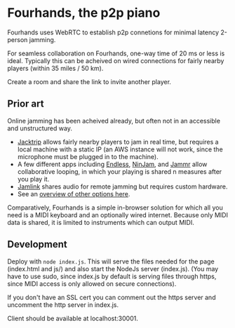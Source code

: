 # Fourhands, the p2p piano

Fourhands uses WebRTC to establish p2p connetions for minimal latency 2-person jamming.

For seamless collaboration on Fourhands, one-way time of 20 ms or less is ideal. Typically this
can be acheived on wired connections for fairly nearby players (within 35 miles
/ 50 km).

Create a room and share the link to invite another player.

## Prior art
Online jamming has been acheived already, but often not in an accessible and unstructured way.

- [Jacktrip](https://news.stanford.edu/2020/09/18/jacktrip-software-allows-musicians-sync-performances-online/) allows fairly nearby players to jam in real time, but requires a local machine with a static IP (an AWS instance will not work, since the microphone must be plugged in to the machine).
- A few different apps including [Endless](https://www.theverge.com/2020/3/31/21201913/endlesss-app-music-remotely-jam-out-loops-real-time), [NinJam](https://www.cockos.com/ninjam/), and [Jammr](https://jammr.net/) allow collaborative looping, in which your playing is shared n measures after you play it.
- [Jamlink](https://musicplayers.com/2011/11/musicianlink-jamlink/) shares audio for remote jamming but requires custom hardware.
- See an [overview of other options here](https://acousticguitar.com/virtual-jamming-the-latest-tools-for-playing-together-in-real-time/).

Comparatively, Fourhands is a simple in-browser solution for which all you need is a MIDI keyboard
and an optionally wired internet. Because only MIDI data is shared, it is limited to instruments which can output MIDI.

## Development
Deploy with `node index.js`. This will serve the files needed for the page (index.html and js/) and also start the NodeJs server (index.js). (You may have to use sudo, since index.js by default is serving files through https, since MIDI access is only allowed on secure connections).

If you don't have an SSL cert you can comment out the https server and uncomment the http server in index.js.

Client should be available at localhost:30001.
